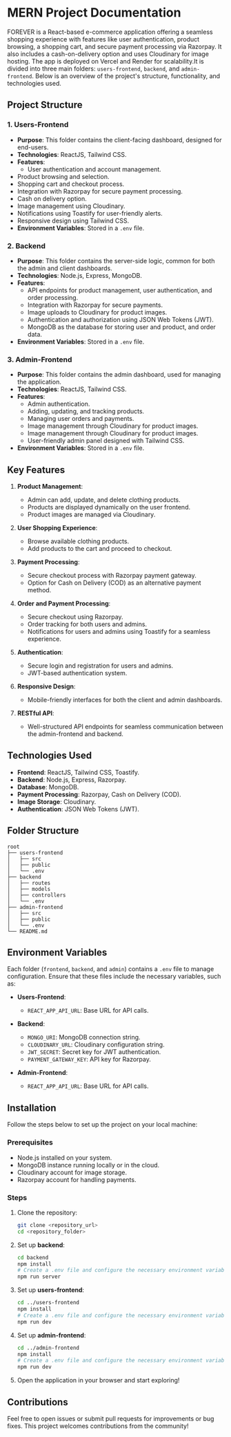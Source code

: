 
# MERN Project Documentation

FOREVER is a React-based e-commerce application offering a seamless shopping experience with features like user authentication, product browsing, a shopping cart, and secure payment processing via Razorpay. It also includes a cash-on-delivery option and uses Cloudinary for image hosting. The app is deployed on Vercel and Render for scalability.It is divided into three main folders: `users-frontend`, `backend`, and `admin-frontend`. Below is an overview of the project's structure, functionality, and technologies used.

## Project Structure

### 1. **Users-Frontend**
- **Purpose**: This folder contains the client-facing dashboard, designed for end-users.
- **Technologies**: ReactJS, Tailwind CSS.
- **Features**:
  - User authentication and account management.
 - Product browsing and selection.
 - Shopping cart and checkout process.
 - Integration with Razorpay for secure payment processing.
 - Cash on delivery option.
 - Image management using Cloudinary.
 - Notifications using Toastify for user-friendly alerts.
 - Responsive design using Tailwind CSS.
- **Environment Variables**: Stored in a `.env` file.

### 2. **Backend**
- **Purpose**: This folder contains the server-side logic, common for both the admin and client dashboards.
- **Technologies**: Node.js, Express, MongoDB.
- **Features**:
  - API endpoints for product management, user authentication, and order processing.
  - Integration with Razorpay for secure payments.
  - Image uploads to Cloudinary for product images.
  - Authentication and authorization using JSON Web Tokens (JWT).
  - MongoDB as the database for storing user and  product, and order data.
- **Environment Variables**: Stored in a `.env` file.

### 3. **Admin-Frontend**
- **Purpose**: This folder contains the admin dashboard, used for managing the application.
- **Technologies**: ReactJS, Tailwind CSS.
- **Features**:
  - Admin authentication.
  - Adding, updating, and tracking products.
  - Managing user orders and payments.
  - Image management through Cloudinary for product images.
  - Image management through Cloudinary for product images.
  - User-friendly admin panel designed with Tailwind CSS.
- **Environment Variables**: Stored in a `.env` file.

## Key Features

1. **Product Management**:
   - Admin can add, update, and delete clothing products.
   - Products are displayed dynamically on the user frontend.
   - Product images are managed via Cloudinary.

2. **User Shopping Experience**:
   - Browse available clothing products.
   - Add products to the cart and proceed to checkout.

3. **Payment Processing**:
   - Secure checkout process with Razorpay payment gateway.
   - Option for Cash on Delivery (COD) as an alternative payment method.
4. **Order and Payment Processing**:
   - Secure checkout using Razorpay.
   - Order tracking for both users and admins.
   - Notifications for users and admins using Toastify for a seamless experience.

5. **Authentication**:
   - Secure login and registration for users and admins.
   - JWT-based authentication system.

6. **Responsive Design**:
   - Mobile-friendly interfaces for both the client and admin dashboards.

7. **RESTful API**:
   - Well-structured API endpoints for seamless communication between the admin-frontend and backend.

## Technologies Used

- **Frontend**: ReactJS, Tailwind CSS, Toastify.
- **Backend**: Node.js, Express,  Razorpay.
- **Database**: MongoDB.
- **Payment Processing**: Razorpay, Cash on Delivery (COD).
- **Image Storage**: Cloudinary.
- **Authentication**: JSON Web Tokens (JWT).

## Folder Structure

```
root
├── users-frontend
│   ├── src
│   ├── public
│   └── .env
├── backend
│   ├── routes
│   ├── models
│   ├── controllers
│   └── .env
├── admin-frontend
│   ├── src
│   ├── public
│   └── .env
└── README.md
```

## Environment Variables

Each folder (`frontend`, `backend`, and `admin`) contains a `.env` file to manage configuration. Ensure that these files include the necessary variables, such as:

- **Users-Frontend**:
  - `REACT_APP_API_URL`: Base URL for API calls.

- **Backend**:
  - `MONGO_URI`: MongoDB connection string.
  - `CLOUDINARY_URL`: Cloudinary configuration string.
  - `JWT_SECRET`: Secret key for JWT authentication.
  - `PAYMENT_GATEWAY_KEY`: API key for Razorpay.
- **Admin-Frontend**:
  - `REACT_APP_API_URL`: Base URL for API calls.

## Installation

Follow the steps below to set up the project on your local machine:

### Prerequisites
- Node.js installed on your system.
- MongoDB instance running locally or in the cloud.
- Cloudinary account for image storage.
- Razorpay account for handling payments.

### Steps
1. Clone the repository:
   ```bash
   git clone <repository_url>
   cd <repository_folder>
   ```

2. Set up **backend**:
   ```bash
   cd backend
   npm install
   # Create a .env file and configure the necessary environment variables
   npm run server
   ```

3. Set up **users-frontend**:
   ```bash
   cd ../users-frontend
   npm install
   # Create a .env file and configure the necessary environment variables
   npm run dev
   ```

4. Set up **admin-frontend**:
   ```bash
   cd ../admin-frontend
   npm install
   # Create a .env file and configure the necessary environment variables
   npm run dev
   ```

5. Open the application in your browser and start exploring!

## Contributions
Feel free to open issues or submit pull requests for improvements or bug fixes. This project welcomes contributions from the community!
